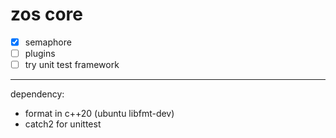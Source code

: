 # zos core
* [x] semaphore
* [ ] plugins
* [ ] try unit test framework

---
dependency:
* format in c++20 (ubuntu libfmt-dev)
* catch2 for unittest
